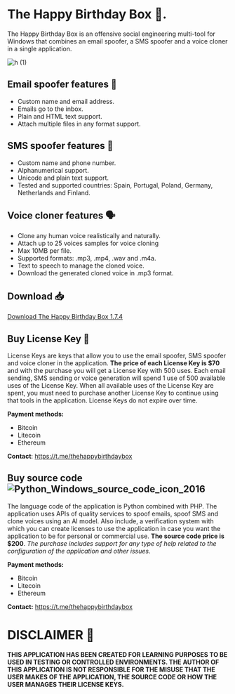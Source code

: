 # The Happy Birthday Box 🎁.

The Happy Birthday Box is an offensive social engineering multi-tool for Windows that combines an email spoofer, a SMS spoofer and a voice cloner in a single application.

![h (1)](https://github.com/user-attachments/assets/5a685775-2763-4187-887c-c35f154f7c6f)

## Email spoofer features 📧

- Custom name and email address.
- Emails go to the inbox.
- Plain and HTML text support.
- Attach multiple files in any format support.

## SMS spoofer features 💬

- Custom name and phone number.
- Alphanumerical support.
- Unicode and plain text support.
- Tested and supported countries: Spain, Portugal, Poland, Germany, Netherlands and Finland.

## Voice cloner features 🗣️

- Clone any human voice realistically and naturally.
- Attach up to 25 voices samples for voice cloning
- Max 10MB per file.
- Supported formats: .mp3, .mp4, .wav and .m4a.
- Text to speech to manage the cloned voice.
- Download the generated cloned voice in .mp3 format.

## Download 📥

[Download The Happy Birthday Box 1.7.4](https://github.com/666and777aremygods/The-Happy-Birthday-Box/releases/download/1.7.4/The_Happy_Birthday_Box.rar)

## Buy License Key 🔑

License Keys are keys that allow you to use the email spoofer, SMS spoofer and voice cloner in the application. **The price of each License Key is $70** and with the purchase you will get a License Key with 500 uses. Each email sending, SMS sending or voice generation will spend 1 use of 500 available uses of the License Key. When all available uses of the License Key are spent, you must need to purchase another License Key to continue using that tools in the application. License Keys do not expire over time.

**Payment methods:**

- Bitcoin
- Litecoin
- Ethereum

**Contact**: https://t.me/thehappybirthdaybox

## Buy source code ![Python_Windows_source_code_icon_2016](https://github.com/user-attachments/assets/47a1a4ca-348d-44ad-915c-07e634621506)

The language code of the application is Python combined with PHP. The application uses APIs of quality services to spoof emails, spoof SMS and clone voices using an AI model. Also include, a verification system with which you can create licenses to use the application in case you want the application to be for personal or commercial use. **The source code price is $200**. *The purchase includes support for any type of help related to the configuration of the application and other issues*.

**Payment methods:**

- Bitcoin
- Litecoin
- Ethereum

**Contact:** https://t.me/thehappybirthdaybox

# DISCLAIMER 📜

**THIS APPLICATION HAS BEEN CREATED FOR LEARNING PURPOSES TO BE USED IN TESTING OR CONTROLLED ENVIRONMENTS. THE AUTHOR OF THIS APPLICATION IS NOT RESPONSIBLE FOR THE MISUSE THAT THE USER MAKES OF THE APPLICATION, THE SOURCE CODE OR HOW THE USER MANAGES THEIR LICENSE KEYS.**
